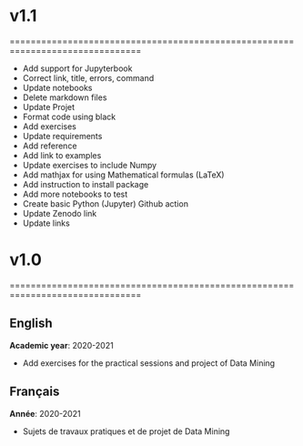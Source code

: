 # v1.1
===============================================================================
- Add support for Jupyterbook
- Correct link, title, errors, command
- Update notebooks
- Delete markdown files
- Update Projet
- Format code using black
- Add exercises
- Update requirements
- Add reference
- Add link to examples
- Update exercises to include Numpy
- Add mathjax for using Mathematical formulas (LaTeX)
- Add instruction to install package
- Add more notebooks to test
- Create basic Python (Jupyter) Github action
- Update Zenodo link
- Update links

# v1.0
===============================================================================
## English
**Academic year**: 2020-2021
* Add exercises for the practical sessions and project of Data Mining

## Français
**Année**: 2020-2021
* Sujets de travaux pratiques et de projet de Data Mining
